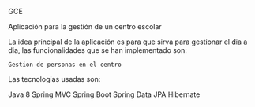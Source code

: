 GCE

Aplicación para la gestión de un centro escolar

La idea principal de la aplicación es para que sirva para gestionar el dia a dia, las funcionalidades que se han implementado son:

    Gestion de personas en el centro

Las tecnologias usadas son:

Java 8 Spring MVC Spring Boot Spring Data JPA Hibernate